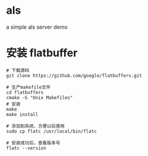 # als
a simple als server demo



# 安装 flatbuffer

```shell
# 下载源码
git clone https://github.com/google/flatbuffers.git

# 生产makefile文件
cd flatbuffers
cmake -G "Unix Makefiles"
# 安装
make
make install

# 添加到系统，方便以后使用
sudo cp flatc /usr/local/bin/flatc

# 安装成功后，查看版本号
flatc --version
```